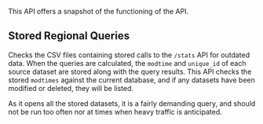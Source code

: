 This API offers a snapshot of the functioning of the API.

## Stored Regional Queries
Checks the CSV files containing stored calls to the `/stats` API for outdated data. When the queries are calculated, the `modtime` and `unique_id` of each source dataset are stored along with the query results. This API checks the stored `modtimes` against the current database, and if any datasets have been modified or deleted, they will be listed.

As it opens all the stored datasets, it is a fairly demanding query, and should not be run too often nor at times when heavy traffic is anticipated.